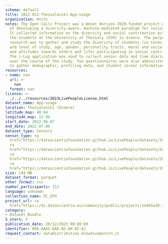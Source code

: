 ```yaml
---
schema: default
title: 2022-OC2-Thessaloniki-App-usage
organization: Unitn
notes: The Open Calls Project was a Wenet Horizon 2020-funded project with the goal
  of developing a diversity-aware, machine-mediated paradigm for social interactions.
  It collected information on the diversity and social contribution activities of
  the students at the University of Thessaly (UTH) in Greece. The purpose of this
  research was to gather and study the diversity of students (in terms of subject
  and level of study, age, gender, personality traits, moral and social values, beliefs,
  and attitudes towards others and life) participating in social contribution activities.
  The i-Log application was used to collect sensor data and time diaries from participants
  over the course of the study. Two questionnaires were also administered to respondents
  to gather demographic, profiling data, and student career information.
resources:
- name: nan
  url: >-
    nan
  format: nan
license: >-
  ./../../resources/2023LivePeopleLicense.html
dataset_name: App-usage
location: Thessaloniki (Greece)
latitude_map: 40.64
longitude_map: 22.94
start_date: 2022.06.07
end_date: 2022.07.06
dataset_type: Sensors
sensor_type: <a 
  href="https://datascientiafoundation.github.io/LivePeople/datasets/2022-OC2-Thessaloniki-Application%20Event/">application</a>,
  <a 
  href="https://datascientiafoundation.github.io/LivePeople/datasets/2022-OC2-Thessaloniki-Headset%20Plug%20Event/">headsetplug</a>,
  <a 
  href="https://datascientiafoundation.github.io/LivePeople/datasets/2022-OC2-Thessaloniki-Music%20Event/">music</a>,
  <a 
  href="https://datascientiafoundation.github.io/LivePeople/datasets/2022-OC2-Thessaloniki-Notification%20Event/">notification</a>
size: 144 MB
dataset_format: parquet
other_format: csv
number_participants: 112
language: unknown
collection_name: OC_UTH
project_url: <a 
  href="https://ds.datascientia.eu/community/public/projects/1e465a20-1650-42f7-88d4-d7b1b8ed6bb3">https://ds.datascientia.eu/community/public/projects/1e465a20-1650-42f7-88d4-d7b1b8ed6bb3</a>
category:
- Dataset Bundle
5_stars: 3
publication_date: 20/12/2023 00:00:00
identifier: 006.AAAI.AAK.AG-AH-AI-AJ
request_contact: datadistribution.knowdive@unitn.it
---
```

